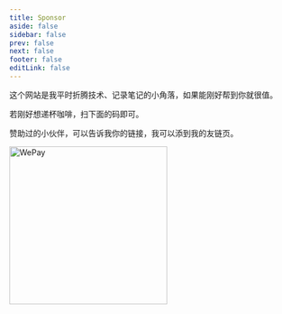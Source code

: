 ```yaml
---
title: Sponsor
aside: false
sidebar: false
prev: false
next: false
footer: false
editLink: false
---
```


这个网站是我平时折腾技术、记录笔记的小角落，如果能刚好帮到你就很值。

若刚好想递杯咖啡，扫下面的码即可。

赞助过的小伙伴，可以告诉我你的链接，我可以添到我的友链页。

<img src="/wepay.png" width="280" alt="WePay" />

